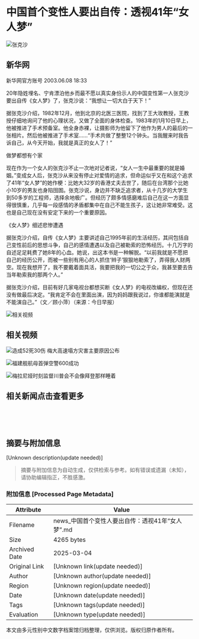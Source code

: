 # 中国首个变性人要出自传：透视41年“女人梦”

![张克沙](//n.sinaimg.cn/sinakd10203/238/w119h119/20221208/7ed3-a58e018751ed10b2d3ef2d3808732c16.jpg)

## 新华网

新华网官方账号 2003.06.08 18:33

20年隐姓埋名、宁肯漂泊他乡而最不愿以真实身份示人的中国变性第一人张克沙要出自传《女人梦》了，张克沙说：“我想让一切大白于天下！”

据张克沙介绍，1982年12月，他到北京的北医三医院，找到了王大玫教授，王教授仔细地询问了他的心理状况，又做了全面的身体检查。1983年的1月10日早上，他被推进了手术预备室。他全身赤裸，让摄影师为他留下了他作为男人的最后的一张相片。然后他被推进了手术室……“手术共做了整整12个钟头。当我醒来时我告诉自己，从今天开始，我就是真正的女人了！”

做梦都想有个家

现在作为一个女人的张克沙不止一次地对记者说，“女人一生中最重要的就是婚姻。”变成女人后，张克沙从来没有停止对爱情的追求，但命运似乎又在和这个追求了41年“女人梦”的她作梗：比她大32岁的香港丈夫去世了，随后在台湾那个比她小10岁的男友也身陷囹圄。张克沙说，身边并不缺乏追求者，从十几岁的大学生到50多岁的工程师，选择余地极广。但经历了颇多情感磨难后自己在这一方面显得很慎重，几乎每一段感情的矛盾都集中在自己不能生孩子，这让她非常难受。这也是自己现在没有安定下来的一个重要原因。

《女人梦》细述悲惨遭遇

据张克沙介绍，自传《女人梦》主要讲述自己1995年前的生活经历，其间包括自己变性前后的思想斗争，自己的感情遭遇以及自己被勒索的恐怖经历。十几万字的自述足足耗费了她8年的心血。她说，出这本书是一种解脱。“以前我就是不愿把自己的经历公开，而被一些别有用心的人抓住‘辫子’狠狠地勒索了，弄得我人财两空。现在我想开了，我不要戴着面具活，我要把我的一切公之于众，我甚至要去告当年勒索我的那两个人。”

据张克沙介绍，目前有好几家电视台都想买断《女人梦》的电视改编权，但现在还没有做最后决定。“我肯定不会在里面出演，因为妈妈跟我说过，你谁都能演就是不能演自己。”（文／顾小萍）（来源：今日早报）

![相关视频](//n.sinaimg.cn/default/2fb77759/20151125/320X320.png)

## 相关视频

![造成52死30伤 梅大高速塌方灾害主要原因公布](https://z0.sinaimg.cn/auto/crop?img=https://n.sinaimg.cn/vmsri/orj480/007ZwuKJly1hxtr4yq9nxj30zk0k00u0.jpg&size=370_207&bgf=1&bgc=%23000000)

![福建舰航母首弹空警600成功](https://z0.sinaimg.cn/auto/crop?img=https://n.sinaimg.cn/vmsri/orj480/007ZwuKJly1hxtpxi39hqj30nq0dcaam.jpg&size=370_207&bgf=1&bgc=%23000000)

![梅拉尼娅时刻监督川普会不会像拜登那样睡着](https://z0.sinaimg.cn/auto/crop?img=https://n.sinaimg.cn/sinakd20250122ac/321/w480h641/20250122/9702-13629532bc550b37d942610e7aaa7701.jpg&size=370_207&bgf=1&bgc=%23000000)

## 相关新闻点击查看更多

![“董明珠被停职”？格力通报：已处罚](data:image/png;base64,iVBORw0KGgoAAAANSUhEUgAAAAMAAAACAQMAAACnuvRZAAAAA1BMVEUAAACnej3aAAAAAXRSTlMAQObYZgAAAApJREFUCNdjAAIAAAQAASDSLW8AAAAASUVORK5CYII=)

![四大星座即将迎来幸运时刻，财气上升，事业蒸蒸日上，幸福常伴！](data:image/png;base64,iVBORw0KGgoAAAANSUhEUgAAAAMAAAACAQMAAACnuvRZAAAAA1BMVEUAAACnej3aAAAAAXRSTlMAQObYZgAAAApJREFUCNdjAAIAAAQAASDSLW8AAAAASUVORK5CYII=)

![山东轰然倒下，CBA爆出大冷！林葳24分7板兑现天赋，辽宁第3有望](data:image/png;base64,iVBORw0KGgoAAAANSUhEUgAAAAMAAAACAQMAAACnuvRZAAAAA1BMVEUAAACnej3aAAAAAXRSTlMAQObYZgAAAApJREFUCNdjAAIAAAQAASDSLW8AAAAASUVORK5CYII=)

![狗：进家不能打了！进家不能打了！](data:image/png;base64,iVBORw0KGgoAAAANSUhEUgAAAAMAAAACAQMAAACnuvRZAAAAA1BMVEUAAACnej3aAAAAAXRSTlMAQObYZgAAAApJREFUCNdjAAIAAAQAASDSLW8AAAAASUVORK5CYII=)


<!-- tcd_original_link https://news.sina.cn/sa/2003-06-08/detail-ikknscsi0576927.d.html -->


## 摘要与附加信息

<!-- tcd_abstract -->
[Unknown description(update needed)]
<!-- tcd_abstract_end -->

> 摘要与附加信息为自动生成，仅供检索与参考。如有错误或遗漏（未知），请协助编辑指正，不胜感激。

### 附加信息 [Processed Page Metadata]

| Attribute       | Value                                  |
|-----------------|----------------------------------------|
| Filename        | news_中国首个变性人要出自传：透视41年“女人梦”.md                             |
| Size            | 4265 bytes                           |
| Archived Date   | 2025-03-04                             |
| Original Link   | [Unknown link(update needed)]                       |
| Author          | [Unknown author(update needed)]                               |
| Region          | [Unknown region(update needed)]                               |
| Date            | [Unknown date(update needed)]                                 |
| Tags            | [Unknown tags(update needed)]                                 |
| Evaluation            | [Unknown type(update needed)]                                 |
<!-- tcd_table_end -->

本文由多元性别中文数字档案馆归档整理，仅供浏览。版权归原作者所有。
